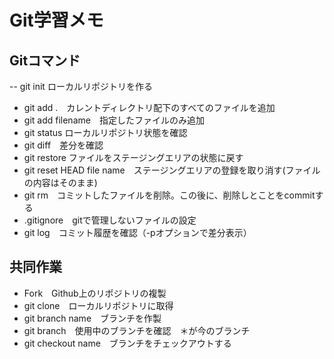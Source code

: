 # Git学習メモ
## Gitコマンド

-- git init ローカルリポジトリを作る
- git add .　カレントディレクトリ配下のすべてのファイルを追加
- git add filename　指定したファイルのみ追加
- git status ローカルリポジトリ状態を確認
- git diff　差分を確認
- git restore ファイルをステージングエリアの状態に戻す
- git reset HEAD file name　ステージングエリアの登録を取り消す(ファイルの内容はそのまま)
- git rm　コミットしたファイルを削除。この後に、削除しとことをcommitする
- .gitignore　gitで管理しないファイルの設定
- git log　コミット履歴を確認（-pオプションで差分表示）

## 共同作業
- Fork　Github上のリポジトリの複製
- git clone　ローカルリポジトリに取得
- git branch name　ブランチを作製
- git branch　使用中のブランチを確認　＊が今のブランチ
- git checkout name　ブランチをチェックアウトする